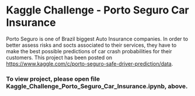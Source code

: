 # Kaggle Challenge - Porto Seguro Car Insurance

Porto Seguro is one of Brazil biggest Auto Insurance companies. In order to better assess risks and socts associated to their services, they have to make the best possible predictions of car crash probabilities for their customers. This project has been posted on https://www.kaggle.com/c/porto-seguro-safe-driver-prediction/data.

### To view project, please open file **Kaggle_Challenge_Porto_Seguro_Car_Insurance.ipynb**, above.
